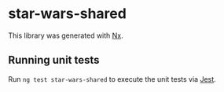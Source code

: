 # star-wars-shared

This library was generated with [Nx](https://nx.dev).

## Running unit tests

Run `ng test star-wars-shared` to execute the unit tests via [Jest](https://jestjs.io).

